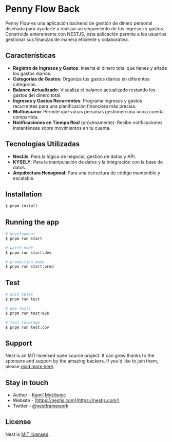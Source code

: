 # Penny Flow Back

Penny Flow es una aplicación backend de gestión de dinero personal diseñada para ayudarte a realizar un seguimiento de tus ingresos y gastos. Construida enteramente con NESTJS, esta aplicación permite a los usuarios gestionar sus finanzas de manera eficiente y colaborativa.

## Características

- **Registro de Ingresos y Gastos**: Inserta el dinero total que tienes y añade los gastos diarios.
- **Categorías de Gastos**: Organiza tus gastos diarios en diferentes categorías.
- **Balance Actualizado**: Visualiza el balance actualizado restando los gastos del dinero total.
- **Ingresos y Gastos Recurrentes**: Programa ingresos y gastos recurrentes para una planificación financiera más precisa.
- **Multiusuario**: Permite que varias personas gestionen una única cuenta compartida.
- **Notificaciones en Tiempo Real** (próximamente): Recibe notificaciones instantáneas sobre movimientos en tu cuenta.

## Tecnologías Utilizadas

- **NestJs**: Para la lógica de negocio, gestión de datos y API.
- **KYSELY**: Para la manipulación de datos y la integración con la base de datos.
- **Arquitectura Hexagonal**: Para una estructura de código mantenible y escalable.

## Installation

```bash
$ pnpm install
```

## Running the app

```bash
# development
$ pnpm run start

# watch mode
$ pnpm run start:dev

# production mode
$ pnpm run start:prod
```

## Test

```bash
# unit tests
$ pnpm run test

# e2e tests
$ pnpm run test:e2e

# test coverage
$ pnpm run test:cov
```

## Support

Nest is an MIT-licensed open source project. It can grow thanks to the sponsors and support by the amazing backers. If you'd like to join them, please [read more here](https://docs.nestjs.com/support).

## Stay in touch

- Author - [Kamil Myśliwiec](https://kamilmysliwiec.com)
- Website - [https://nestjs.com](https://nestjs.com/)
- Twitter - [@nestframework](https://twitter.com/nestframework)

## License

Nest is [MIT licensed](LICENSE).
